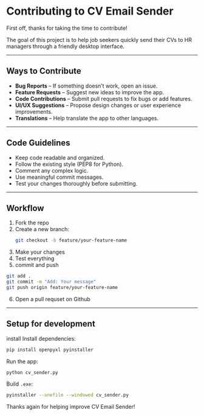 # Contributing to CV Email Sender

First off, thanks for taking the time to contribute!

The goal of this project is to help job seekers quickly send their CVs to HR managers through a friendly desktop interface.

---

## Ways to Contribute

- **Bug Reports** – If something doesn’t work, open an issue.
- **Feature Requests** – Suggest new ideas to improve the app.
- **Code Contributions** – Submit pull requests to fix bugs or add features.
- **UI/UX Suggestions** – Propose design changes or user experience improvements.
- **Translations** – Help translate the app to other languages.

---

## Code Guidelines

- Keep code readable and organized.
- Follow the existing style (PEP8 for Python).
- Comment any complex logic.
- Use meaningful commit messages.
- Test your changes thoroughly before submitting.

---

## Workflow

1. Fork the repo
2. Create a new branch:
   ```bash
   git checkout -b feature/your-feature-name
   ```
3. Make your changes
4. Test everything
5. commit and push
```bash
git add .
git commit -m "Add: Your message"
git push origin feature/your-feature-name
```
6. Open a pull requset on Github
---

## Setup for development
install Install dependencies:
```bash
pip install openpyxl pyinstaller
```

Run the app:
```bash
python cv_sender.py
```
Build `.exe`:
```bash
pyinstaller --onefile --windowed cv_sender.py
```


Thanks again for helping improve CV Email Sender!
